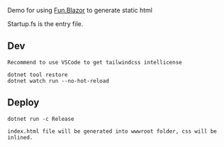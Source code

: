 Demo for using [Fun.Blazor](https://slaveoftime.github.io/Fun.Blazor.Docs/) to generate static html

Startup.fs is the entry file.

## Dev

    Recommend to use VSCode to get tailwindcss intellicense

    dotnet tool restore 
    dotnet watch run --no-hot-reload


## Deploy

    dotnet run -c Release

    index.html file will be generated into wwwroot folder, css will be inlined.